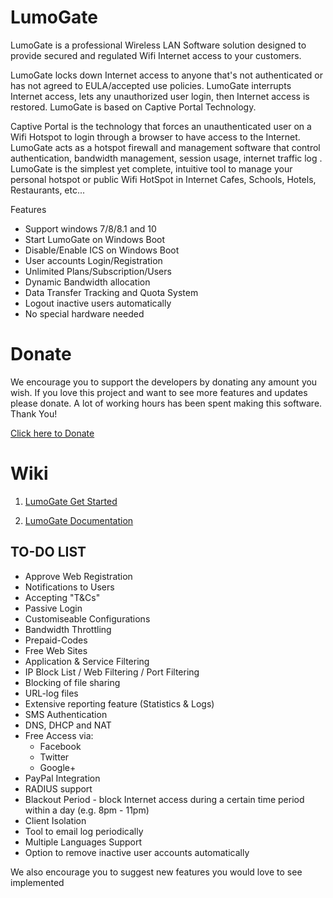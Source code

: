 # LumoGate

LumoGate is a professional Wireless LAN Software solution designed to provide secured and regulated Wifi Internet access to your customers. 

LumoGate locks down Internet access to anyone that's not authenticated or has not agreed to EULA/accepted use policies. LumoGate interrupts Internet access, lets any unauthorized user login, then Internet access is restored. LumoGate is based on Captive Portal Technology. 

Captive Portal is the technology that forces an unauthenticated user on a Wifi Hotspot to login through a browser to have access to the Internet. LumoGate acts as a hotspot firewall and management software that control authentication, bandwidth management, session usage, internet traffic log . LumoGate is the simplest yet complete, intuitive tool to manage your personal hotspot or public Wifi HotSpot in Internet Cafes, Schools, Hotels, Restaurants, etc...

Features

- Support windows 7/8/8.1 and 10
- Start LumoGate on Windows Boot
- Disable/Enable ICS on Windows Boot
- User accounts Login/Registration
- Unlimited Plans/Subscription/Users
- Dynamic Bandwidth allocation
- Data Transfer Tracking and Quota System
- Logout inactive users automatically
- No special hardware needed

# Donate

We encourage you to support the developers by donating any amount you wish. If you love this project and want to see more features and updates please donate. A lot of working hours has been spent making this software. Thank You!

[Click here to Donate](https://www.paypal.com/cgi-bin/webscr?cmd=_s-xclick&hosted_button_id=H6WP8UBGUHWKS&source=url)

# Wiki

1. [LumoGate Get Started](https://github.com/lumogate/LumoGate/wiki/LumoGate-Get-Started)

2. [LumoGate Documentation](https://github.com/lumogate/LumoGate/wiki/LumoGate-Documentation)

## TO-DO LIST
* Approve Web Registration
* Notifications to Users
* Accepting "T&Cs"
* Passive Login
* Customiseable Configurations
* Bandwidth Throttling
* Prepaid-Codes
* Free Web Sites
* Application & Service Filtering
* IP Block List / Web Filtering / Port Filtering
* Blocking of file sharing
* URL-log files
* Extensive reporting feature (Statistics & Logs)
* SMS Authentication
* DNS, DHCP and NAT
* Free Access via: 
  * Facebook
  * Twitter
  * Google+
* PayPal Integration
* RADIUS support
* Blackout Period - block Internet access during a certain time period within a day (e.g. 8pm - 11pm)
* Client Isolation
* Tool to email log periodically
* Multiple Languages Support
* Option to remove inactive user accounts automatically

We also encourage you to suggest new features you would love to see implemented
